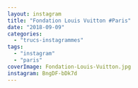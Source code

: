 ```yaml
---
layout: instagram
title: "Fondation Louis Vuitton #Paris"
date: "2018-09-09"
categories: 
  - "trucs-instagrammes"
tags: 
  - "instagram"
  - "paris"
coverImage: Fondation-Louis-Vuitton.jpg
instagram: BngDF-bDk7d
---
```

